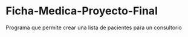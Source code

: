 # Ficha-Medica-Proyecto-Final
Programa que permite crear una lista de pacientes para un consultorio
